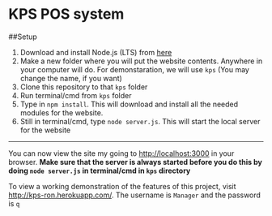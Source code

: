 # KPS POS system

##Setup

1. Download and install Node.js (LTS) from <a href="https://nodejs.org/en/download/">here</a>
2. Make a new folder where you will put the website contents. Anywhere in your computer will do. For demonstaration, we will use `kps` (You may change the name, if you want)
3. Clone this repository to that `kps` folder
4. Run terminal/cmd from `kps` folder
5. Type in `npm install`. This will download and install all the needed modules for the website.
6. Still in terminal/cmd, type `node server.js`. This will start the local server for the website

- - - - 

You can now view the site my going to <a href="https://www.localhost:3000">http://localhost:3000</a> in your browser. <strong>Make sure that the server is always started before you do this by doing `node server.js` in terminal/cmd in `kps` directory</strong>

To view a working demonstration of the features of this project, visit <a href="http://kps-ron.herokuapp.com/"> http://kps-ron.herokuapp.com/</a>. The username is `Manager` and the password is `q`
